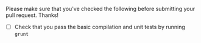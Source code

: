 Please make sure that you've checked the following before submitting your pull request. Thanks!

- [ ] Check that you pass the basic compilation and unit tests by running `grunt` 
